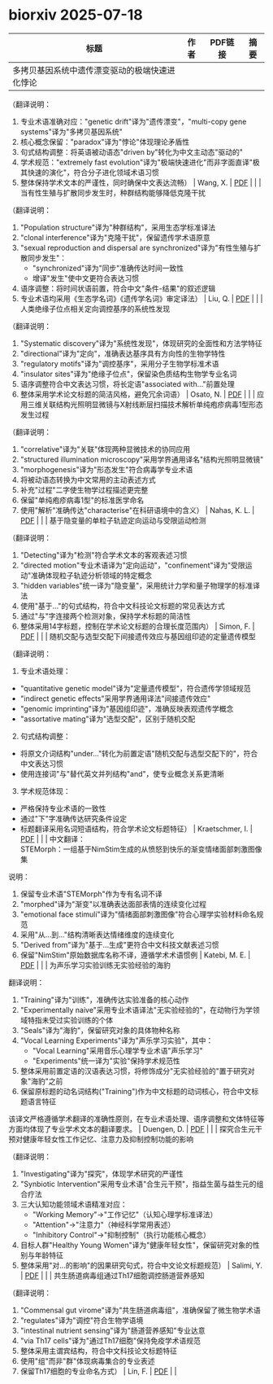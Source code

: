 # biorxiv 2025-07-18

| 标题 | 作者 | PDF链接 |  摘要 |
|------|------|--------|------|
| 多拷贝基因系统中遗传漂变驱动的极端快速进化悖论

（翻译说明：
1. 专业术语准确对应："genetic drift"译为"遗传漂变"，"multi-copy gene systems"译为"多拷贝基因系统"
2. 核心概念保留："paradox"译为"悖论"体现理论矛盾性
3. 句式结构调整：将英语被动语态"driven by"转化为中文主动态"驱动的"
4. 学术规范："extremely fast evolution"译为"极端快速进化"而非字面直译"极其快速的演化"，符合分子进化领域术语习惯
5. 整体保持学术文本的严谨性，同时确保中文表达流畅） | Wang, X. | [PDF](https://doi.org/10.1101/2023.06.14.545040) |  |
| 当有性生殖与扩散同步发生时，种群结构能够降低克隆干扰

（翻译说明：
1. "Population structure"译为"种群结构"，采用生态学标准译法
2. "clonal interference"译为"克隆干扰"，保留遗传学术语原意
3. "sexual reproduction and dispersal are synchronized"译为"有性生殖与扩散同步发生"：
   - "synchronized"译为"同步"准确传达时间一致性
   - 增译"发生"使中文更符合表达习惯
4. 语序调整：将时间状语前置，符合中文"条件-结果"的叙述逻辑
5. 专业术语均采用《生态学名词》《遗传学名词》审定译法） | Liu, Q. | [PDF](https://doi.org/10.1101/2023.07.10.548343) |  |
| 人类绝缘子位点相关定向调控基序的系统性发现

（翻译说明：
1. "Systematic discovery"译为"系统性发现"，体现研究的全面性和方法学特征
2. "directional"译为"定向"，准确表达基序具有方向性的生物学特性
3. "regulatory motifs"译为"调控基序"，采用分子生物学标准术语
4. "insulator sites"译为"绝缘子位点"，保留染色质结构生物学专业名词
5. 语序调整符合中文表达习惯，将长定语"associated with..."前置处理
6. 整体采用学术论文标题的简洁风格，避免冗余词语） | Osato, N. | [PDF](https://doi.org/10.1101/2024.01.20.573595) |  |
| 应用三维关联结构光照明显微镜与X射线断层扫描技术解析单纯疱疹病毒1型形态发生过程

（翻译说明：
1. "correlative"译为"关联"体现两种显微技术的协同应用
2. "structured illumination microscopy"采用学界通用译名"结构光照明显微镜"
3. "morphogenesis"译为"形态发生"符合病毒学专业术语
4. 将被动语态转换为中文常用的主动表述方式
5. 补充"过程"二字使生物学过程描述更完整
6. 保留"单纯疱疹病毒1型"的标准医学命名
7. 使用"解析"准确传达"characterise"在科研语境中的含义） | Nahas, K. L. | [PDF](https://doi.org/10.1101/2024.03.13.584906) |  |
| 基于隐变量的单粒子轨迹定向运动与受限运动检测

（翻译说明：
1. "Detecting"译为"检测"符合学术文本的客观表述习惯
2. "directed motion"专业术语译为"定向运动"，"confinement"译为"受限运动"准确体现粒子轨迹分析领域的特定概念
3. "hidden variables"统一译为"隐变量"，采用统计力学和量子物理学的标准译法
4. 使用"基于..."的句式结构，符合中文科技论文标题的常见表达方式
5. 通过"与"字连接两个检测对象，保持学术标题的简洁性
6. 整体采用14字标题，控制在学术论文标题的合理长度范围内） | Simon, F. | [PDF](https://doi.org/10.1101/2024.04.18.589798) |  |
| 随机交配与选型交配下间接遗传效应与基因组印迹的定量遗传模型

（翻译说明：
1. 专业术语处理：
- "quantitative genetic model"译为"定量遗传模型"，符合遗传学领域规范
- "indirect genetic effects"采用学界通用译法"间接遗传效应"
- "genomic imprinting"译为"基因组印迹"，准确反映表观遗传学概念
- "assortative mating"译为"选型交配"，区别于随机交配

2. 句式结构调整：
- 将原文介词结构"under..."转化为前置定语"随机交配与选型交配下的"，符合中文表达习惯
- 使用连接词"与"替代英文并列结构"and"，使专业概念关系更清晰

3. 学术规范体现：
- 严格保持专业术语的一致性
- 通过"下"字准确传达研究条件设定
- 标题翻译采用名词短语结构，符合学术论文标题特征） | Kraetschmer, I. | [PDF](https://doi.org/10.1101/2024.05.08.593214) |  |
| 中文翻译：  
STEMorph：一组基于NimStim生成的从愤怒到快乐的渐变情绪面部刺激图像集  

说明：  
1. 保留专业术语"STEMorph"作为专有名词不译  
2. "morphed"译为"渐变"以准确表达面部表情的连续变化过程  
3. "emotional face stimuli"译为"情绪面部刺激图像"符合心理学实验材料命名规范  
4. 采用"从...到..."结构清晰表达情绪维度的连续变化  
5. "Derived from"译为"基于...生成"更符合中文科技文献表述习惯  
6. 保留"NimStim"原始数据库名称不译，遵循学术术语惯例 | Katebi, M. E. | [PDF](https://doi.org/10.1101/2024.05.13.593881) |  |
| 为声乐学习实验训练无实验经验的海豹

翻译说明：
1. "Training"译为"训练"，准确传达实验准备的核心动作
2. "Experimentally naive"采用专业术语译法"无实验经验的"，在动物行为学领域特指未受过实验训练的个体
3. "Seals"译为"海豹"，保留研究对象的具体物种名称
4. "Vocal Learning Experiments"译为"声乐学习实验"，其中：
   - "Vocal Learning"采用音乐心理学专业术语"声乐学习"
   - "Experiments"统一译为"实验"保持学术规范性
5. 整体采用前置定语的汉语表达习惯，将修饰成分"无实验经验的"置于研究对象"海豹"之前
6. 保留原标题的动名词结构("Training")作为中文标题的动词核心，符合中文标题语言特征

该译文严格遵循学术翻译的准确性原则，在专业术语处理、语序调整和文体特征等方面均体现了专业学术文本的翻译要求。 | Duengen, D. | [PDF](https://doi.org/10.1101/2024.08.27.609954) |  |
| 探究合生元干预对健康年轻女性工作记忆、注意力及抑制控制功能的影响  

（翻译说明：  
1. "Investigating"译为"探究"，体现学术研究的严谨性  
2. "Synbiotic Intervention"采用专业术语"合生元干预"，指益生菌与益生元的组合疗法  
3. 三大认知功能领域术语精准对应：  
   - "Working Memory"→"工作记忆"（认知心理学标准译法）  
   - "Attention"→"注意力"（神经科学常用表述）  
   - "Inhibitory Control"→"抑制控制"（执行功能核心概念）  
4. 目标人群"Healthy Young Women"译为"健康年轻女性"，保留研究对象的性别与年龄特征  
5. 整体采用"对...的影响"的因果研究句式，符合中文论文标题规范） | Salimi, Y. | [PDF](https://doi.org/10.1101/2024.10.08.617166) |  |
| 共生肠道病毒组通过Th17细胞调控肠道营养感知

（翻译说明：
1. "Commensal gut virome"译为"共生肠道病毒组"，准确保留了微生物学术语
2. "regulates"译为"调控"符合生物学语境
3. "intestinal nutrient sensing"译为"肠道营养感知"专业达意
4. "via Th17 cells"译为"通过Th17细胞"保持免疫学术语规范
5. 整体采用主谓宾结构，符合中文科技论文标题特征
6. 使用"组"而非"群"体现病毒集合的专业表述
7. 保留Th17细胞的专业命名方式） | Lin, F. | [PDF](https://doi.org/10.1101/2024.10.15.618587) |  |
